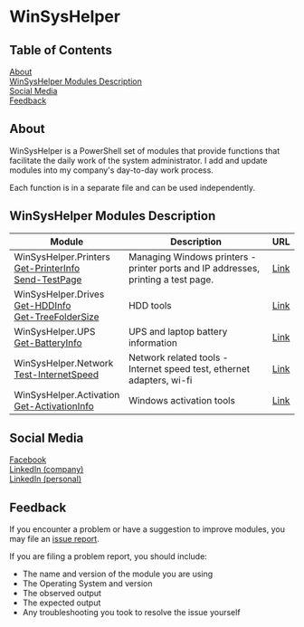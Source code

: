 # WinSysHelper

## Table of Contents

[About](#about)  
[WinSysHelper Modules Description](#winsyshelper-modules-description)  
[Social Media](#social-media)  
[Feedback](#feedback)  

## About
WinSysHelper is a PowerShell set of modules that provide functions that facilitate the daily work of the system administrator. I add and update modules into my company's day-to-day work process.

Each function is in a separate file and can be used independently.

## WinSysHelper Modules Description

Module | Description | URL
---------|---------|----------|
WinSysHelper.Printers<br>[Get-PrinterInfo](https://github.com/unguzov/WinSysHelper/blob/main/modules/WinSysHelper.Printers/public/Get-PrinterInfo.ps1)<br>[Send-TestPage](https://github.com/unguzov/WinSysHelper/blob/main/modules/WinSysHelper.Printers/public/Send-TestPage.ps1) | Managing Windows printers - printer ports and IP addresses, printing a test page. | [Link](https://github.com/unguzov/WinSysHelper/tree/main/modules/WinSysHelper.Printers)
WinSysHelper.Drives<br>[Get-HDDInfo](https://github.com/unguzov/WinSysHelper/blob/main/modules/WinSysHelper.Drives/public/Get-HDDInfo.ps1)<br>[Get-TreeFolderSize](https://github.com/unguzov/WinSysHelper/blob/main/modules/WinSysHelper.Drives/public/Get-TreeFolderSize.ps1) | HDD tools | [Link](https://github.com/unguzov/WinSysHelper/tree/main/modules/WinSysHelper.Drives)
WinSysHelper.UPS<br>[Get-BatteryInfo](https://github.com/unguzov/WinSysHelper/blob/main/modules/WinSysHelper.UPS/public/Get-BatteryInfo.ps1) | UPS and laptop battery information | [Link](https://github.com/unguzov/WinSysHelper/tree/main/modules/WinSysHelper.UPS)
WinSysHelper.Network<br>[Test-InternetSpeed](https://github.com/unguzov/WinSysHelper/blob/main/modules/WinSysHelper.Network/public/Test-InternetSpeed.ps1) | Network related tools - Internet speed test, ethernet adapters, wi-fi | [Link](https://github.com/unguzov/WinSysHelper/tree/main/modules/WinSysHelper.Network)
WinSysHelper.Activation<br>[Get-ActivationInfo](https://github.com/unguzov/WinSysHelper/blob/main/modules/WinSysHelper.Activation/public/Get-ActivationInfo.ps1) | Windows activation tools | [Link](https://github.com/unguzov/WinSysHelper/tree/main/modules/WinSysHelper.Activation)

## Social Media
[Facebook](https://www.facebook.com/ProcompExpress)  
[LinkedIn (company)](https://www.linkedin.com/company/procomp-express/)  
[LinkedIn (personal)](https://www.linkedin.com/in/nikolay-unguzov/)  


## Feedback
If you encounter a problem or have a suggestion to improve modules, you may file an [issue report](https://github.com/unguzov/WinSysHelper/issues/).

If you are filing a problem report, you should include:
* The name and version of the module you are using
* The Operating System and version
* The observed output
* The expected output
* Any troubleshooting you took to resolve the issue yourself

